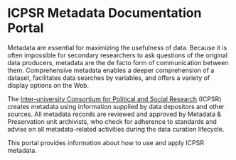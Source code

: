 # ICPSR Metadata Documentation Portal

Metadata are essential for maximizing the usefulness of data. Because it is often impossible for secondary researchers to ask questions of the original data producers, metadata are the de facto form of communication between them. Comprehensive metadata enables a deeper comprehension of a dataset, facilitates data searches by variables, and offers a variety of display options on the Web.

The [Inter-university Consortium for Political and Social Research](https://www.icpsr.umich.edu/web/pages/) (ICPSR) creates metadata using information supplied by data depositors and other sources.  All metadata records are reviewed and approved by Metadata & Preservation unit archivists, who check for adherence to standards and advise on all metadata-related activities during the data curation lifecycle.

This portal provides information about how to use and apply ICPSR metadata.
